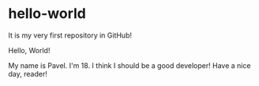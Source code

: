 # hello-world
It is my very first repository in GitHub!

Hello, World!

My name is Pavel. I'm 18. I think I should be a good developer! 
Have a nice day, reader!
